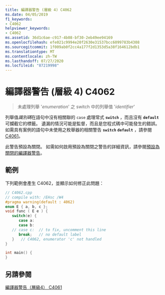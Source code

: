 ```yaml
---
title: 編譯器警告 (層級 4) C4062
ms.date: 04/05/2019
f1_keywords:
- C4062
helpviewer_keywords:
- C4062
ms.assetid: 36d1c6ae-c917-4b08-bf30-2eb49ee94169
ms.openlocfilehash: efe021c9994e20f2630e31537bcc6099783b4308
ms.sourcegitcommit: 1f009ab0f2cc4a177f2d1353d5a38f164612bdb1
ms.translationtype: MT
ms.contentlocale: zh-TW
ms.lasthandoff: 07/27/2020
ms.locfileid: "87219998"
---
```

# <a name="compiler-warning-level-4-c4062"></a>編譯器警告 (層級 4) C4062

> 未處理列舉 '*enumeration*' 之 switch 中的列舉值 '*identifier*'

列舉值*識別碼*在語句中沒有相關聯的 `case` 處理常式 **`switch`** ，而且沒有 **`default`** 可攔截它的標籤。 遺漏的情況可能是監督，而且是您程式碼中可能發生的錯誤。 如需具有案例的語句中未使用之枚舉器的相關警告 **`switch`** **`default`** ，請參閱[C4061](compiler-warning-level-4-c4061.md)。

此警告預設為關閉。 如需如何啟用預設為關閉之警告的詳細資訊，請參閱[預設為關閉的編譯器警告](../../preprocessor/compiler-warnings-that-are-off-by-default.md)。

## <a name="example"></a>範例

下列範例會產生 C4062，並顯示如何修正此問題：

```cpp
// C4062.cpp
// compile with: /EHsc /W4
#pragma warning(default : 4062)
enum E { a, b, c };
void func ( E e ) {
   switch(e) {
      case a:
      case b:
   // case c:  // to fix, uncomment this line
      break;   // no default label
   }   // C4062, enumerator 'c' not handled
}

int main() {
}
```

## <a name="see-also"></a>另請參閱

[編譯器警告（層級4） C4061](compiler-warning-level-4-c4061.md)
